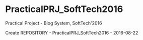 # PracticalPRJ_SoftTech2016
Practical Project - Blog System, SoftTech'2016

Create REPOSITORY - PracticalPRJ_SoftTech2016 - 2016-08-22

